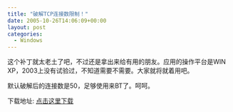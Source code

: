 ```yaml
---
title: "破解TCP连接数限制！"
date: 2005-10-26T14:06:09+00:00
layout: post
categories:
  - Windows
---
```


这个补丁就太老土了吧，不过还是拿出来给有用的朋友。应用的操作平台是WIN XP，2003上没有试验过，不知道需要不需要。大家就将就着用吧。
<!--more-->

默认破解后的连接数是50，足够使用来BT了。呵呵。

下载地址: [点击这里下载](https://www.bestzhou.org/software/tcpipPatch.exe)